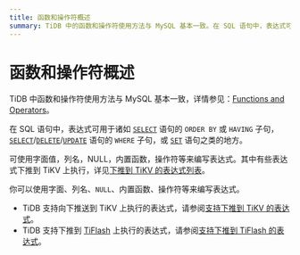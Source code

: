 ```yaml
---
title: 函数和操作符概述
summary: TiDB 中的函数和操作符使用方法与 MySQL 基本一致。在 SQL 语句中，表达式可用于诸如 SELECT 语句的 ORDER BY 或 HAVING 子句，SELECT/DELETE/UPDATE 语句的 WHERE 子句，或 SET 语句之类的地方。可使用字面值，列名，NULL，内置函数，操作符等来书写表达式。其中有些表达式下推到 TiKV 上执行，详见下推到 TiKV 的表达式列表。
---
```


# 函数和操作符概述

TiDB 中函数和操作符使用方法与 MySQL 基本一致，详情参见：[Functions and Operators](https://dev.mysql.com/doc/refman/8.0/en/functions.html)。

在 SQL 语句中，表达式可用于诸如 [`SELECT`](/sql-statements/sql-statement-select.md) 语句的 `ORDER BY` 或 `HAVING` 子句，[`SELECT`](/sql-statements/sql-statement-select.md)/[`DELETE`](/sql-statements/sql-statement-delete.md)/[`UPDATE`](/sql-statements/sql-statement-update.md) 语句的 `WHERE` 子句，或 [`SET`](/sql-statements/sql-statement-set-variable.md) 语句之类的地方。

可使用字面值，列名，NULL，内置函数，操作符等来编写表达式。其中有些表达式下推到 TiKV 上执行，详见[下推到 TiKV 的表达式列表](/functions-and-operators/expressions-pushed-down.md)。

你可以使用字面、列名、`NULL`、内置函数、操作符等来编写表达式。

- TiDB 支持向下推送到 TiKV 上执行的表达式，请参阅[支持下推到 TiKV 的表达式](/functions-and-operators/expressions-pushed-down.md#已支持下推的表达式列表)。
- TiDB 支持下推到 [TiFlash](/tiflash/tiflash-overview.md) 上执行的表达式，请参阅[支持下推到 TiFlash 的表达式](/tiflash/tiflash-supported-pushdown-calculations.md#支持下推的表达式)。
